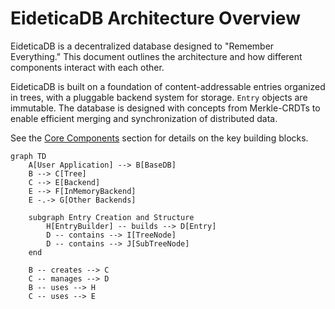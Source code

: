# EideticaDB Architecture Overview

EideticaDB is a decentralized database designed to "Remember Everything." This document outlines the architecture and how different components interact with each other.

EideticaDB is built on a foundation of content-addressable entries organized in trees, with a pluggable backend system for storage. `Entry` objects are immutable. The database is designed with concepts from Merkle-CRDTs to enable efficient merging and synchronization of distributed data.

See the [Core Components](core_components/index.md) section for details on the key building blocks.

```mermaid
graph TD
    A[User Application] --> B[BaseDB]
    B --> C[Tree]
    C --> E[Backend]
    E --> F[InMemoryBackend]
    E -.-> G[Other Backends]

    subgraph Entry Creation and Structure
        H[EntryBuilder] -- builds --> D[Entry]
        D -- contains --> I[TreeNode]
        D -- contains --> J[SubTreeNode]
    end

    B -- creates --> C
    C -- manages --> D
    B -- uses --> H
    C -- uses --> E
```
